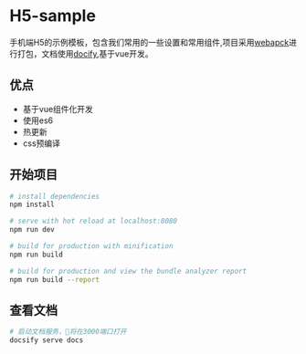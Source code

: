 # H5-sample

手机端H5的示例模板，包含我们常用的一些设置和常用组件,项目采用[webapck](https://webpack.docschina.org/)进行打包，文档使用[docify](https://docsify.js.org/),基于vue开发。

## 优点

+ 基于vue组件化开发
+ 使用es6
+ 热更新
+ css预编译

## 开始项目

``` bash
# install dependencies
npm install

# serve with hot reload at localhost:8080
npm run dev

# build for production with minification
npm run build

# build for production and view the bundle analyzer report
npm run build --report
```

## 查看文档

``` bash
# 启动文档服务，将在3000端口打开
docsify serve docs
```